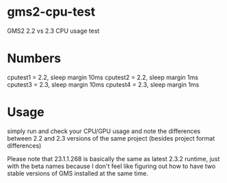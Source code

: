 # gms2-cpu-test
 GMS2 2.2 vs 2.3 CPU usage test
 
# Numbers
cputest1 = 2.2, sleep margin 10ms
cputest2 = 2.2, sleep margin 1ms
cputest3 = 2.3, sleep margin 10ms
cputest4 = 2.3, sleep margin 1ms
 
# Usage
simply run and check your CPU/GPU usage and note the differences between 2.2 and 2.3 versions of the same project (besides project format differences)

Please note that 23.1.1.268 is basically the same as latest 2.3.2 runtime, just with the beta names because I don't feel like figuring out how to have two stable versions of GMS installed at the same time.

